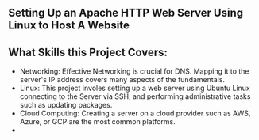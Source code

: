 
## Setting Up an Apache HTTP Web Server Using Linux to Host A Website 


## What Skills this Project Covers:

- Networking: Effective Networking is crucial for DNS. Mapping it to the server's IP address covers many aspects of the fundamentals.
- Linux: This project involes setting up a web server using Ubuntu Linux connecting to the Server via SSH, and performing administrative tasks such as updating packages.
- Cloud Computing: Creating a server on a cloud provider such as AWS, Azure, or GCP are the most common platforms.
-  

